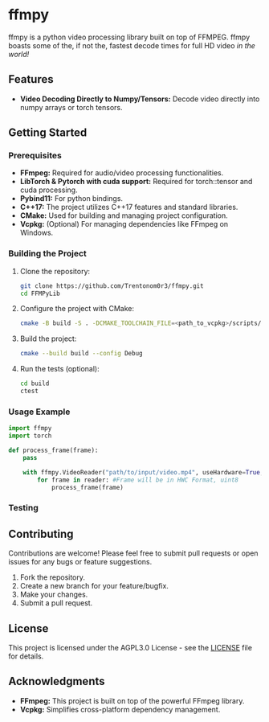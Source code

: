 
# ffmpy

ffmpy is a python video processing library built on top of FFMPEG. 
ffmpy boasts some of the, if not the, fastest decode times for full HD video *in the world!*

## Features
- **Video Decoding Directly to Numpy/Tensors:** Decode video directly into numpy arrays or torch tensors.

## Getting Started

### Prerequisites
- **FFmpeg:** Required for audio/video processing functionalities.
- **LibTorch & Pytorch with cuda support:** Required for torch::tensor and cuda processing.
- **Pybind11:** For python bindings.
- **C++17:** The project utilizes C++17 features and standard libraries.
- **CMake:** Used for building and managing project configuration.
- **Vcpkg:** (Optional) For managing dependencies like FFmpeg on Windows.

### Building the Project

1. Clone the repository:
   ```bash
   git clone https://github.com/Trentonom0r3/ffmpy.git
   cd FFMPyLib
   ```

2. Configure the project with CMake:
   ```bash
   cmake -B build -S . -DCMAKE_TOOLCHAIN_FILE=<path_to_vcpkg>/scripts/buildsystems/vcpkg.cmake
   ```

3. Build the project:
   ```bash
   cmake --build build --config Debug
   ```

4. Run the tests (optional):
   ```bash
   cd build
   ctest
   ```

### Usage Example

```py
import ffmpy
import torch

def process_frame(frame):
    pass

    with ffmpy.VideoReader("path/to/input/video.mp4", useHardware=True, hwType="cuda", as_numpy=False) as reader:
        for frame in reader: #Frame will be in HWC Format, uint8
            process_frame(frame)

```

### Testing

## Contributing
Contributions are welcome! Please feel free to submit pull requests or open issues for any bugs or feature suggestions.

1. Fork the repository.
2. Create a new branch for your feature/bugfix.
3. Make your changes.
4. Submit a pull request.

## License
This project is licensed under the AGPL3.0 License - see the [LICENSE](LICENSE) file for details.

## Acknowledgments
- **FFmpeg:** This project is built on top of the powerful FFmpeg library.
- **Vcpkg:** Simplifies cross-platform dependency management.
